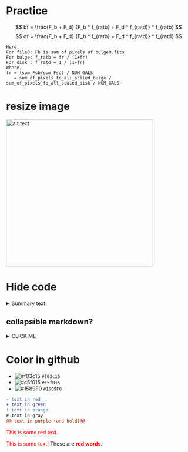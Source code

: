# Practice
$$
bf = \frac{F_b + F_d} {F_b * f_{ratb} + F_d * f_{ratd}} * f_{ratb}
$$
$$
df = \frac{F_b + F_d} {F_b * f_{ratb} + F_d * f_{ratd}} * f_{ratd} 
$$
```
Here,
For file0: Fb is sum of pixels of bulge0.fits
For bulge: f_ratb = fr / (1+fr)
For disk : f_ratd = 1 / (1+fr)
Where,
fr = (sum_Fsb/sum_Fsd) / NUM_GALS
   = sum_of_pixels_fo_all_scaled_bulge / sum_of_pixels_fo_all_scaled_disk / NUM_GALS
```

# resize image
<img src="https://github.com/bhishanpdl/Tutorials_and_Lessons/blob/master/Tutorial_PySpark/images/pandas_vs_pyspark/multiple_cond.png" alt="alt text" width="400" height="400">

# Hide code
<details>
<summary>Summary text.</summary>
<code style="white-space:nowrap;">Hello World, how is it going?</code>
</details>

## collapsible markdown?

<details><summary>CLICK ME</summary>
<p>

#### yes, even hidden code blocks!

```python
print("hello world!")
```

</p>
</details>

# Color in github
- ![#f03c15](https://via.placeholder.com/15/f03c15/000000?text=+) `#f03c15`
- ![#c5f015](https://via.placeholder.com/15/c5f015/000000?text=+) `#c5f015`
- ![#1589F0](https://via.placeholder.com/15/1589F0/000000?text=+) `#1589F0`


```diff
- text in red
+ text in green
! text in orange
# text in gray
@@ text in purple (and bold)@@
```

<p style='color:red'>This is some red text.</p>
<font color="red">This is some text!</font>
These are <b style='color:red'>red words</b>.
